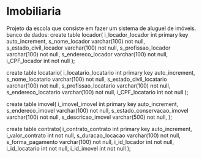 # Imobiliaria
Projeto da escola que consiste em fazer um sistema de aluguel de imóveis.
banco de dados:
create table locador(
i_locador_locador int primary key auto_increment,
s_nome_locador varchar(100) not null,
s_estado_civil_locador varchar(100) not null,
s_profissao_locador varchar(100) not null,
s_endereco_locador varchar(100) not null,
i_CPF_locador int not null
);

create table locatario(
i_locatario_locatario int primary key auto_increment,
s_nome_locatario varchar(100) not null,
s_estado_civil_locatario varchar(100) not null,
s_profissao_locatario varchar(100) not null,
s_endereco_locatario varchar(100) not null,
i_CPF_locatario int not null
);

create table imovel(
i_imovel_imovel int primary key auto_increment,
s_endereco_imovel varchar(100) not null,
s_estado_conservacao_imovel varchar(100) not null,
s_descricao_imovel varchar(500) not null,
);

create table contrato(
i_contrato_contrato int primary key auto_increment,
i_valor_contrato int not null,
s_duracao_locacao varchar(100) not null,
s_forma_pagamento varchar(100) not null,
i_id_locador int not null,
i_id_locatario int not null,
i_id_imovel int not null
);

